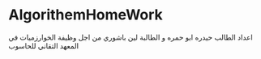 # AlgorithemHomeWork
اعداد الطالب حيدره ابو حمره و الطالبة لين باشوري من اجل وظيفة الخوارزميات في المعهد التقاني للحاسوب
